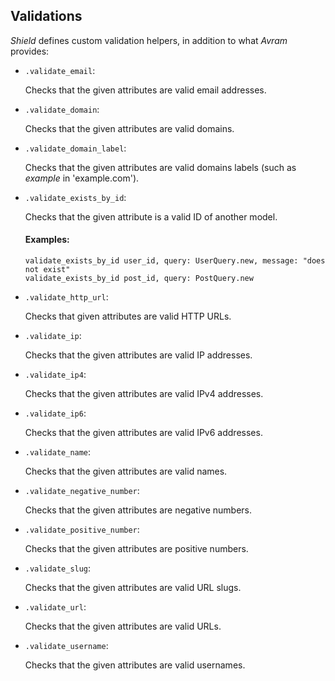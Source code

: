 ## Validations

*Shield* defines custom validation helpers, in addition to what *Avram* provides:

- `.validate_email`:

  Checks that the given attributes are valid email addresses.

- `.validate_domain`:

  Checks that the given attributes are valid domains.

- `.validate_domain_label`:

  Checks that the given attributes are valid domains labels (such as *example* in 'example.com').

- `.validate_exists_by_id`:

  Checks that the given attribute is a valid ID of another model.

  #### Examples:

  ```crystal
  validate_exists_by_id user_id, query: UserQuery.new, message: "does not exist"
  validate_exists_by_id post_id, query: PostQuery.new
  ```

- `.validate_http_url`:

  Checks that given attributes are valid HTTP URLs.

- `.validate_ip`:

  Checks that the given attributes are valid IP addresses.

- `.validate_ip4`:

  Checks that the given attributes are valid IPv4 addresses.

- `.validate_ip6`:

  Checks that the given attributes are valid IPv6 addresses.

- `.validate_name`:

  Checks that the given attributes are valid names.

- `.validate_negative_number`:

  Checks that the given attributes are negative numbers.

- `.validate_positive_number`:

  Checks that the given attributes are positive numbers.

- `.validate_slug`:

  Checks that the given attributes are valid URL slugs.

- `.validate_url`:

  Checks that the given attributes are valid URLs.

- `.validate_username`:

  Checks that the given attributes are valid usernames.
